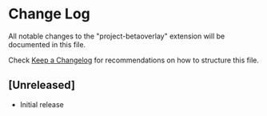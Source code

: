 # Change Log

All notable changes to the "project-betaoverlay" extension will be documented in this file.

Check [Keep a Changelog](http://keepachangelog.com/) for recommendations on how to structure this file.

## [Unreleased]

- Initial release